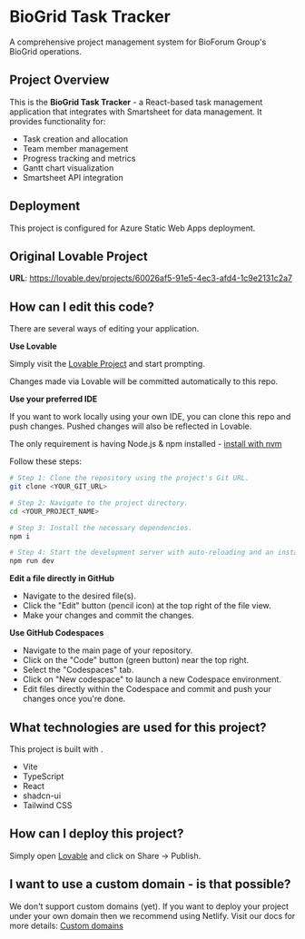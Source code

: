# BioGrid Task Tracker

A comprehensive project management system for BioForum Group's BioGrid operations.

## Project Overview

This is the **BioGrid Task Tracker** - a React-based task management application that integrates with Smartsheet for data management. It provides functionality for:

- Task creation and allocation
- Team member management
- Progress tracking and metrics
- Gantt chart visualization
- Smartsheet API integration

## Deployment

This project is configured for Azure Static Web Apps deployment.

## Original Lovable Project

**URL**: https://lovable.dev/projects/60026af5-91e5-4ec3-afd4-1c9e2131c2a7

## How can I edit this code?

There are several ways of editing your application.

**Use Lovable**

Simply visit the [Lovable Project](https://lovable.dev/projects/60026af5-91e5-4ec3-afd4-1c9e2131c2a7) and start prompting.

Changes made via Lovable will be committed automatically to this repo.

**Use your preferred IDE**

If you want to work locally using your own IDE, you can clone this repo and push changes. Pushed changes will also be reflected in Lovable.

The only requirement is having Node.js & npm installed - [install with nvm](https://github.com/nvm-sh/nvm#installing-and-updating)

Follow these steps:

```sh
# Step 1: Clone the repository using the project's Git URL.
git clone <YOUR_GIT_URL>

# Step 2: Navigate to the project directory.
cd <YOUR_PROJECT_NAME>

# Step 3: Install the necessary dependencies.
npm i

# Step 4: Start the development server with auto-reloading and an instant preview.
npm run dev
```

**Edit a file directly in GitHub**

- Navigate to the desired file(s).
- Click the "Edit" button (pencil icon) at the top right of the file view.
- Make your changes and commit the changes.

**Use GitHub Codespaces**

- Navigate to the main page of your repository.
- Click on the "Code" button (green button) near the top right.
- Select the "Codespaces" tab.
- Click on "New codespace" to launch a new Codespace environment.
- Edit files directly within the Codespace and commit and push your changes once you're done.

## What technologies are used for this project?

This project is built with .

- Vite
- TypeScript
- React
- shadcn-ui
- Tailwind CSS

## How can I deploy this project?

Simply open [Lovable](https://lovable.dev/projects/60026af5-91e5-4ec3-afd4-1c9e2131c2a7) and click on Share -> Publish.

## I want to use a custom domain - is that possible?

We don't support custom domains (yet). If you want to deploy your project under your own domain then we recommend using Netlify. Visit our docs for more details: [Custom domains](https://docs.lovable.dev/tips-tricks/custom-domain/)
